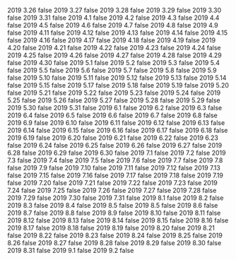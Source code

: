 2019  3.26  false
2019  3.27  false
2019  3.28  false
2019  3.29  false
2019  3.30  false
2019  3.31  false
2019  4.1  false
2019  4.2  false
2019  4.3  false
2019  4.4  false
2019  4.5  false
2019  4.6  false
2019  4.7  false
2019  4.8  false
2019  4.9  false
2019  4.11  false
2019  4.12  false
2019  4.13  false
2019  4.14  false
2019  4.15  false
2019  4.16  false
2019  4.17  false
2019  4.18  false
2019  4.19  false
2019  4.20  false
2019  4.21  false
2019  4.22  false
2019  4.23  false
2019  4.24  false
2019  4.25  false
2019  4.26  false
2019  4.27  false
2019  4.28  false
2019  4.29  false
2019  4.30  false
2019  5.1  false
2019  5.2  false
2019  5.3  false
2019  5.4  false
2019  5.5  false
2019  5.6  false
2019  5.7  false
2019  5.8  false
2019  5.9  false
2019  5.10  false
2019  5.11  false
2019  5.12 false
2019  5.13 false
2019  5.14 false
2019  5.15 false
2019  5.17 false
2019  5.18 false
2019  5.19 false
2019  5.20 false
2019  5.21 false
2019  5.22 false
2019  5.23 false
2019  5.24 false
2019  5.25 false
2019  5.26 false
2019  5.27 false
2019  5.28 false
2019  5.29 false
2019  5.30 false
2019  5.31 false
2019  6.1 false
2019  6.2 false
2019  6.3 false
2019  6.4 false
2019  6.5 false
2019  6.6 false
2019  6.7 false
2019  6.8 false
2019  6.9 false
2019  6.10 false
2019  6.11 false
2019  6.12 false
2019  6.13 false
2019  6.14 false
2019  6.15 false
2019  6.16 false
2019  6.17 false
2019  6.18 false
2019  6.19 false
2019  6.20 false
2019  6.21 false
2019  6.22 false
2019  6.23 false
2019  6.24 false
2019  6.25 false
2019  6.26 false
2019  6.27 false
2019  6.28 false
2019  6.29 false
2019  6.30 false
2019  7.1 false
2019  7.2 false
2019  7.3 false
2019  7.4 false
2019  7.5 false
2019  7.6 false
2019  7.7 false
2019  7.8 false
2019  7.9 false
2019  7.10 false
2019  7.11 false
2019  7.12 false
2019  7.13 false
2019  7.15 false
2019  7.16 false
2019  7.17 false
2019  7.18 false
2019  7.19 false
2019  7.20 false
2019  7.21 false
2019  7.22 false
2019  7.23 false
2019  7.24 false
2019  7.25 false
2019  7.26 false
2019  7.27 false
2019  7.28 false
2019  7.29 false
2019  7.30 false
2019  7.31 false
2019  8.1 false
2019  8.2 false
2019  8.3 false
2019  8.4 false
2019  8.5 false
2019  8.5 false
2019  8.6 false
2019  8.7 false
2019  8.8 false
2019  8.9 false
2019  8.10 false
2019  8.11 false
2019  8.12 false
2019  8.13 false
2019  8.14 false
2019  8.15 false
2019  8.16 false
2019  8.17 false
2019  8.18 false
2019  8.19 false
2019  8.20 false
2019  8.21 false
2019  8.22 false
2019  8.23 false
2019  8.24 false
2019  8.25 false
2019  8.26 false
2019  8.27 false
2019  8.28 false
2019  8.29 false
2019  8.30 false
2019  8.31 false
2019  9.1 false
2019  9.2 false
